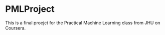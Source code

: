 # PMLProject
This is a final proejct for the Practical Machine Learning class from JHU on Coursera.
